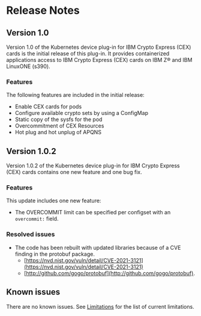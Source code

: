 # Release Notes

## Version 1.0

Version 1.0 of the Kubernetes device plug-in for IBM Crypto Express (CEX) cards is the initial release of this plug-in.
It provides containerized applications access to IBM Crypto Express (CEX) cards on IBM Z® and IBM LinuxONE (s390).

### Features

The following features are included in the initial release:

* Enable CEX cards for pods
* Configure available crypto sets by using a ConfigMap
* Static copy of the sysfs for the pod
* Overcommitment of CEX Resources
* Hot plug and hot unplug of APQNS

## Version 1.0.2

Version 1.0.2 of the Kubernetes device plug-in for IBM Crypto Express (CEX) cards contains one new feature and one bug fix.

### Features

This update includes one new feature:

* The OVERCOMMIT limit can be specified per configset with an `overcommit:` field.

### Resolved issues

* The code has been rebuilt with updated libraries because of a CVE finding in the protobuf package.
   * [https://nvd.nist.gov/vuln/detail/CVE-2021-3121](https://nvd.nist.gov/vuln/detail/CVE-2021-3121)
   * [http://github.com/gogo/protobuf](http://github.com/gogo/protobuf).

## Known issues

There are no known issues. See [Limitations](technical_concepts_limitations.md#limitations) for the list of current limitations.

<!--For a list of the features and improvements that were introduced in version xx , see What's new
With this offering, the following new features are introduced:
These release notes contain:
    New features summary
    Known issues
    Resolved issues
    Prerequisites and installation information
# Resolved issues
The release includes various bug fixes.-->
